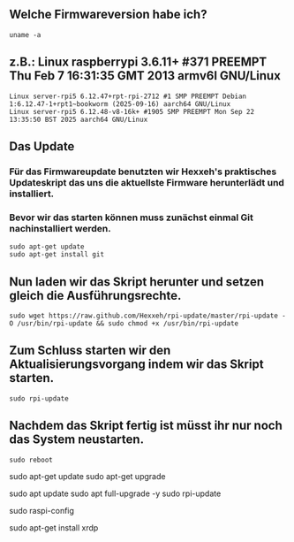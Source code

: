 ## Welche Firmwareversion habe ich?
```
uname -a
```

## z.B.: Linux raspberrypi 3.6.11+ #371 PREEMPT Thu Feb 7 16:31:35 GMT 2013 armv6l GNU/Linux
	Linux server-rpi5 6.12.47+rpt-rpi-2712 #1 SMP PREEMPT Debian 1:6.12.47-1+rpt1~bookworm (2025-09-16) aarch64 GNU/Linux
	Linux server-rpi5 6.12.48-v8-16k+ #1905 SMP PREEMPT Mon Sep 22 13:35:50 BST 2025 aarch64 GNU/Linux

## Das Update
### Für das Firmwareupdate benutzten wir Hexxeh's praktisches Updateskript das uns die aktuellste Firmware herunterlädt und installiert.
### Bevor wir das starten können muss zunächst einmal Git nachinstalliert werden.
```
sudo apt-get update
sudo apt-get install git
```

## Nun laden wir das Skript herunter und setzen gleich die Ausführungsrechte.
```
sudo wget https://raw.github.com/Hexxeh/rpi-update/master/rpi-update -O /usr/bin/rpi-update && sudo chmod +x /usr/bin/rpi-update
```

## Zum Schluss starten wir den Aktualisierungsvorgang indem wir das Skript starten.
```
sudo rpi-update
```

## Nachdem das Skript fertig ist müsst ihr nur noch das System neustarten.
```
sudo reboot
```















sudo apt-get update
sudo apt-get upgrade


sudo apt update
sudo apt full-upgrade -y
sudo rpi-update




sudo raspi-config

sudo apt-get install xrdp


